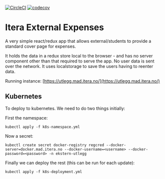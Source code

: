 [![CircleCI](https://circleci.com/gh/Itera/ekstern-utlegg/tree/master.svg?style=svg)](https://circleci.com/gh/Itera/ekstern-utlegg/tree/master)
[![codecov](https://codecov.io/gh/Itera/ekstern-utlegg/branch/master/graph/badge.svg)](https://codecov.io/gh/Itera/ekstern-utlegg)



# Itera External Expenses

A very simple react/redux app that allows external/students to provide a standard cover page for expenses.

It holds the data in a redux store local to the browser - and has no server component other than that required to serve the app. No user data is sent over the network. It uses localstorage to save the users having to reenter data.

Running instance: [https://utlegg.mad.itera.no/](https://utlegg.mad.itera.no/)

## Kubernetes

To deploy to kubernetes. We need to do two things initially:

First the namespace:

    kubectl apply -f k8s-namespace.yml

Now a secret:

    kubectl create secret docker-registry regcred --docker-server=docker.mad.itera.no --docker-username=<username> --docker-password=<password> -n ekstern-utlegg

Finally we can deploy the rest (this can be run for each update):

    kubectl apply -f k8s-deployment.yml
